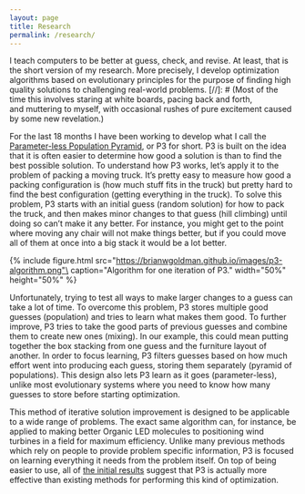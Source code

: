```yaml
---
layout: page
title: Research
permalink: /research/
---
```


I teach computers to be better at guess, check, and revise. At least, that is the short version of my research.
More precisely, I develop optimization algorithms based on evolutionary principles for the purpose
of finding high quality solutions to challenging real-world problems.
[//]: # (Most of the time this involves staring at white boards, pacing back and forth,\
and muttering to myself, with occasional rushes of pure excitement caused by some new revelation.)

For the last 18 months I have been working to develop what I call the
[Parameter-less Population Pyramid](http://dl.acm.org/citation.cfm?id=2598350), or P3 for short.
P3 is built on the idea that it is often easier to determine how good a solution is than to find the best possible solution.
To understand how P3 works, let’s apply it to the problem of packing a moving truck.
It’s pretty easy to measure how good a packing configuration is (how much stuff fits in the truck) but pretty
hard to find the best configuration (getting everything in the truck). To solve this problem,
P3 starts with an initial guess (random solution) for how to pack the truck, and then makes minor
changes to that guess (hill climbing) until doing so can’t make it any better. For instance, you might get
to the point where moving any chair will not make things better, but if you could move all of them at once
into a big stack it would be a lot better.

{% include figure.html src="https://brianwgoldman.github.io/images/p3-algorithm.png"\
   caption="Algorithm for one iteration of P3." width="50%" height="50%" %}

Unfortunately, trying to test all ways to make larger changes to a guess can take a lot of time.
To overcome this problem, P3 stores multiple good guesses (population) and tries to learn what makes them good.
To further improve, P3 tries to take the good parts of previous guesses and combine them to create new ones (mixing).
In our example, this could mean putting together the box stacking from one guess and the furniture layout of another.
In order to focus learning, P3 filters guesses based on how much effort went into producing each guess,
storing them separately (pyramid of populations). This design also lets P3 learn as it goes (parameter-less),
unlike most evolutionary systems where you need to know how many guesses to store before starting optimization.

This method of iterative solution improvement is designed to be applicable to a wide range of problems.
The exact same algorithm can, for instance, be applied to making better Organic LED molecules
to positioning wind turbines in a field for maximum efficiency.
Unlike many previous methods which rely on people to provide problem specific information,
P3 is focused on learning everything it needs from the problem itself.
On top of being easier to use, all of
[the initial results](http://www.mitpressjournals.org/doi/abs/10.1162/EVCO_a_00148) suggest that P3 is actually
more effective than existing methods for performing this kind of optimization.

